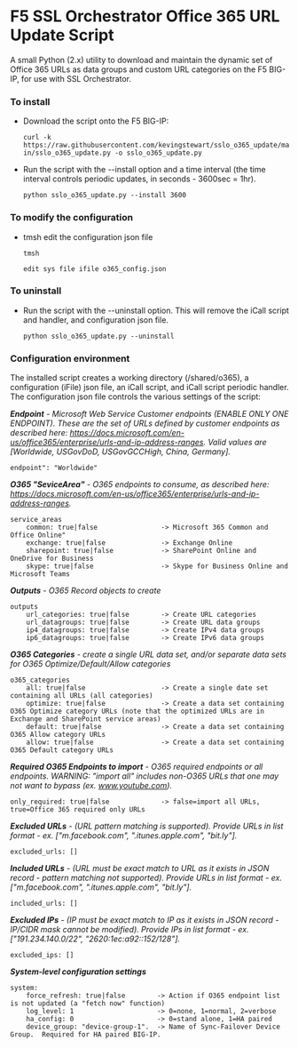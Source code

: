 # F5 SSL Orchestrator Office 365 URL Update Script
A small Python (2.x) utility to download and maintain the dynamic set of Office 365 URLs as data groups and custom URL categories on the F5 BIG-IP, for use with SSL Orchestrator.

### To install 
- Download the script onto the F5 BIG-IP:

  `curl -k https://raw.githubusercontent.com/kevingstewart/sslo_o365_update/main/sslo_o365_update.py -o sslo_o365_update.py`

- Run the script with the --install option and a time interval (the time interval controls periodic updates, in seconds - 3600sec = 1hr).

  `python sslo_o365_update.py --install 3600`

### To modify the configuration
- tmsh edit the configuration json file

  `tmsh`
  
  `edit sys file ifile o365_config.json`

### To uninstall
- Run the script with the --uninstall option. This will remove the iCall script and handler, and configuration json file.

  `python sslo_o365_update.py --uninstall`

### Configuration environment
The installed script creates a working directory (/shared/o365), a configuration (iFile) json file, an iCall script, and iCall script periodic handler.
The configuration json file controls the various settings of the script:


***Endpoint** - Microsoft Web Service Customer endpoints (ENABLE ONLY ONE ENDPOINT). These are the set of URLs defined by customer endpoints as described here: https://docs.microsoft.com/en-us/office365/enterprise/urls-and-ip-address-ranges. Valid values are [Worldwide, USGovDoD, USGovGCCHigh, China, Germany].*

    endpoint": "Worldwide"


***O365 "SeviceArea"** - O365 endpoints to consume, as described here: https://docs.microsoft.com/en-us/office365/enterprise/urls-and-ip-address-ranges.*

    service_areas
        common: true|false                -> Microsoft 365 Common and Office Online"
        exchange: true|false              -> Exchange Online  
        sharepoint: true|false            -> SharePoint Online and OneDrive for Business
        skype: true|false                 -> Skype for Business Online and Microsoft Teams


***Outputs** - O365 Record objects to create*    

    outputs
        url_categories: true|false        -> Create URL categories
        url_datagroups: true|false        -> Create URL data groups
        ip4_datagroups: true|false        -> Create IPv4 data groups
        ip6_datagroups: true|false        -> Create IPv6 data groups


***O365 Categories** - create a single URL data set, and/or separate data sets for O365 Optimize/Default/Allow categories*

    o365_categories                  
        all: true|false                   -> Create a single date set containing all URLs (all categories)
        optimize: true|false              -> Create a data set containing O365 Optimize category URLs (note that the optimized URLs are in Exchange and SharePoint service areas)
        default: true|false               -> Create a data set containing O365 Allow category URLs
        allow: true|false                 -> Create a data set containing O365 Default category URLs


***Required O365 Endpoints to import** - O365 required endpoints or all endpoints. WARNING: "import all" includes non-O365 URLs that one may not want to bypass (ex. www.youtube.com).*

    only_required: true|false             -> false=import all URLs, true=Office 365 required only URLs


***Excluded URLs** - (URL pattern matching is supported). Provide URLs in list format - ex. ["m.facebook.com", ".itunes.apple.com", "bit.ly"].*

    excluded_urls: []


***Included URLs** - (URL must be exact match to URL as it exists in JSON record - pattern matching not supported). Provide URLs in list format - ex. ["m.facebook.com", ".itunes.apple.com", "bit.ly"].*    

    included_urls: [] 
   
   
***Excluded IPs** - (IP must be exact match to IP as it exists in JSON record - IP/CIDR mask cannot be modified). Provide IPs in list format - ex. ["191.234.140.0/22", "2620:1ec:a92::152/128"].*

    excluded_ips: [] 

***System-level configuration settings***

    system:
        force_refresh: true|false        -> Action if O365 endpoint list is not updated (a "fetch now" function)
        log_level: 1                     -> 0=none, 1=normal, 2=verbose
        ha_config: 0                     -> 0=stand alone, 1=HA paired
        device_group: "device-group-1".  -> Name of Sync-Failover Device Group.  Required for HA paired BIG-IP.
   
 

